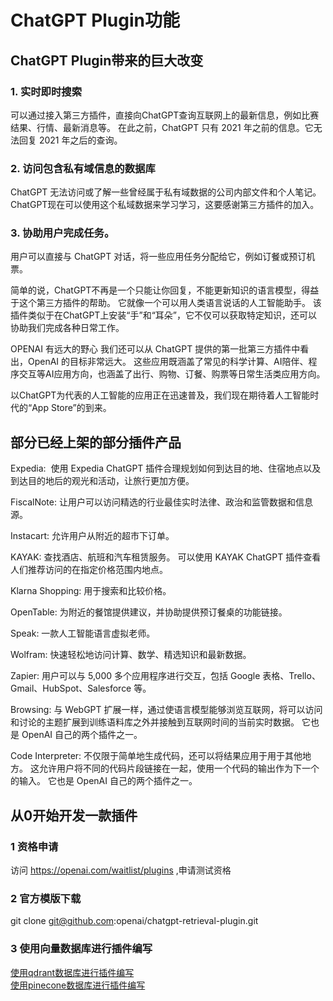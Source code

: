 # ChatGPT Plugin功能

## ChatGPT Plugin带来的巨大改变
### 1. 实时即时搜索
可以通过接入第三方插件，直接向ChatGPT查询互联网上的最新信息，例如比赛结果、行情、最新消息等。 在此之前，ChatGPT 只有 2021 年之前的信息。它无法回复 2021 年之后的查询。

### 2. 访问包含私有域信息的数据库
ChatGPT 无法访问或了解一些曾经属于私有域数据的公司内部文件和个人笔记。 ChatGPT现在可以使用这个私域数据来学习学习，这要感谢第三方插件的加入。

### 3. 协助用户完成任务。
用户可以直接与 ChatGPT 对话，将一些应用任务分配给它，例如订餐或预订机票。

简单的说，ChatGPT不再是一个只能让你回复，不能更新知识的语言模型，得益于这个第三方插件的帮助。 它就像一个可以用人类语言说话的人工智能助手。 该插件类似于在ChatGPT上安装“手”和“耳朵”，它不仅可以获取特定知识，还可以协助我们完成各种日常工作。

OPENAI 有远大的野心
我们还可以从 ChatGPT 提供的第一批第三方插件中看出，OpenAI 的目标非常远大。 这些应用既涵盖了常见的科学计算、AI陪伴、程序交互等AI应用方向，也涵盖了出行、购物、订餐、购票等日常生活类应用方向。 

 以ChatGPT为代表的人工智能的应用正在迅速普及，我们现在期待着人工智能时代的“App Store”的到来。
 
 
## 部分已经上架的部分插件产品
 
 Expedia:  使用 Expedia ChatGPT 插件合理规划如何到达目的地、住宿地点以及到达目的地后的观光和活动，让旅行更加方便。
 
 FiscalNote: 让用户可以访问精选的行业最佳实时法律、政治和监管数据和信息源。
 
 Instacart: 允许用户从附近的超市下订单。
 
 KAYAK: 查找酒店、航班和汽车租赁服务。 可以使用 KAYAK ChatGPT 插件查看人们推荐访问的在指定价格范围内地点。
 
 Klarna Shopping: 用于搜索和比较价格。
 
 OpenTable: 为附近的餐馆提供建议，并协助提供预订餐桌的功能链接。
 
 Speak: 一款人工智能语言虚拟老师。
 
 Wolfram: 快速轻松地访问计算、数学、精选知识和最新数据。
 
 Zapier: 用户可以与 5,000 多个应用程序进行交互，包括 Google 表格、Trello、Gmail、HubSpot、Salesforce 等。
 
 Browsing: 与 WebGPT 扩展一样，通过使语言模型能够浏览互联网，将可以访问和讨论的主题扩展到训练语料库之外并接触到互联网时间的当前实时数据。 它也是 OpenAI 自己的两个插件之一。
 
 Code Interpreter: 不仅限于简单地生成代码，还可以将结果应用于用于其他地方。 这允许用户将不同的代码片段链接在一起，使用一个代码的输出作为下一个的输入。 它也是 OpenAI 自己的两个插件之一。
 
## 从0开始开发一款插件

### 1 资格申请
访问 https://openai.com/waitlist/plugins ,申请测试资格

### 2 官方模版下载
git clone git@github.com:openai/chatgpt-retrieval-plugin.git

### 3 使用向量数据库进行插件编写
[使用qdrant数据库进行插件编写](https://qdrant.tech/articles/chatgpt-plugin/)  
[使用pinecone数据库进行插件编写](https://www.youtube.com/watch?v=hpePPqKxNq8)
